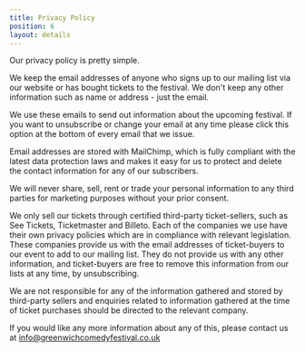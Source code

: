 ```yaml
---
title: Privacy Policy
position: 6
layout: details
---
```


Our privacy policy is pretty simple. 

We keep the email addresses of anyone who signs up to our mailing list via our website or has bought tickets to the festival. We don't keep any other information such as name or address - just the email. 

We use these emails to send out information about the upcoming festival. If you want to unsubscribe or change your email at any time please click this option at the bottom of every email that we issue.

Email addresses are stored with MailChimp, which is fully compliant with the latest data protection laws and makes it easy for us to protect and delete the contact information for any of our subscribers. 

We will never share, sell, rent or trade your personal information to any third parties for marketing purposes without your prior consent.  

We only sell our tickets through certified third-party ticket-sellers, such as See Tickets, Ticketmaster and Billeto. Each of the companies we use have their own privacy policies which are in compliance with relevant legislation. These companies provide us with the email addresses of ticket-buyers to our event to add to our mailing list. They do not provide us with any other information, and ticket-buyers are free to remove this information from our lists at any time, by unsubscribing. 

We are not responsible for any of the information gathered and stored by third-party sellers and enquiries related to information gathered at the time of ticket purchases should be directed to the relevant company. 
 
If you would like any more information about any of this, please contact us at info@greenwichcomedyfestival.co.uk